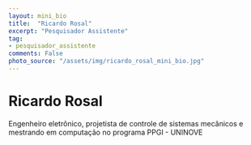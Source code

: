 ```yaml
---
layout: mini_bio
title:  "Ricardo Rosal"
excerpt: "Pesquisador Assistente"
tag:
- pesquisador_assistente
comments: False
photo_source: "/assets/img/ricardo_rosal_mini_bio.jpg"
---
```

# Ricardo Rosal

 Engenheiro eletrônico, projetista de controle de sistemas mecânicos e mestrando em computação no programa PPGI - UNINOVE
